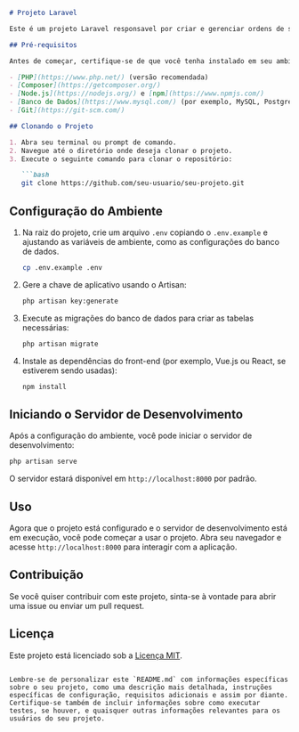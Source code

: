 ```markdown
# Projeto Laravel

Este é um projeto Laravel responsavel por criar e gerenciar ordens de serviço. Aqui está um guia rápido sobre como clonar e utilizar este projeto.

## Pré-requisitos

Antes de começar, certifique-se de que você tenha instalado em seu ambiente de desenvolvimento:

- [PHP](https://www.php.net/) (versão recomendada)
- [Composer](https://getcomposer.org/)
- [Node.js](https://nodejs.org/) e [npm](https://www.npmjs.com/)
- [Banco de Dados](https://www.mysql.com/) (por exemplo, MySQL, PostgreSQL ou SQLite)
- [Git](https://git-scm.com/)

## Clonando o Projeto

1. Abra seu terminal ou prompt de comando.
2. Navegue até o diretório onde deseja clonar o projeto.
3. Execute o seguinte comando para clonar o repositório:

   ```bash
   git clone https://github.com/seu-usuario/seu-projeto.git
   ```

## Configuração do Ambiente

1. Na raiz do projeto, crie um arquivo `.env` copiando o `.env.example` e ajustando as variáveis de ambiente, como as configurações do banco de dados.

   ```bash
   cp .env.example .env
   ```

2. Gere a chave de aplicativo usando o Artisan:

   ```bash
   php artisan key:generate
   ```

3. Execute as migrações do banco de dados para criar as tabelas necessárias:

   ```bash
   php artisan migrate
   ```

4. Instale as dependências do front-end (por exemplo, Vue.js ou React, se estiverem sendo usadas):

   ```bash
   npm install
   ```

## Iniciando o Servidor de Desenvolvimento

Após a configuração do ambiente, você pode iniciar o servidor de desenvolvimento:

```bash
php artisan serve
```

O servidor estará disponível em `http://localhost:8000` por padrão.

## Uso

Agora que o projeto está configurado e o servidor de desenvolvimento está em execução, você pode começar a usar o projeto. Abra seu navegador e acesse `http://localhost:8000` para interagir com a aplicação.

## Contribuição

Se você quiser contribuir com este projeto, sinta-se à vontade para abrir uma issue ou enviar um pull request.

## Licença

Este projeto está licenciado sob a [Licença MIT](LICENSE).
```

Lembre-se de personalizar este `README.md` com informações específicas sobre o seu projeto, como uma descrição mais detalhada, instruções específicas de configuração, requisitos adicionais e assim por diante. Certifique-se também de incluir informações sobre como executar testes, se houver, e quaisquer outras informações relevantes para os usuários do seu projeto.
